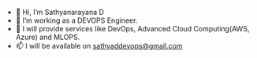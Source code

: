 - 👋 Hi, I’m Sathyanarayana D
- 👀 I’m working as a DEVOPS Engineer.
- 🌱 I will provide services like DevOps, Advanced Cloud Computing(AWS, Azure) and MLOPS.
- 📫 I will be available on sathyaddevops@gmail.com

<!---
sathyaddevops/sathyaddevops is a ✨ special ✨ repository because its `README.md` (this file) appears on your GitHub profile.
You can click the Preview link to take a look at your changes.
--->
